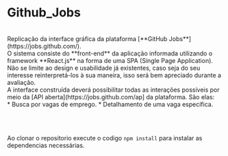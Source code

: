 # Github_Jobs
<br/>
Replicação da interface gráfica da plataforma [**GitHub Jobs**](https://jobs.github.com/).
<br/>
O sistema consiste do **front-end** da aplicação informada utilizando o framework **React.js** na forma de uma SPA (Single Page Application). Não se limite ao design e usabilidade já existentes, caso seja do seu interesse reinterpretá-los à sua maneira, isso será bem apreciado durante a avaliação.
<br/>
A interface construída deverá possibilitar todas as interações possíveis por meio da [API aberta](https://jobs.github.com/ap] da plataforma. São elas:
<br/>
* Busca por vagas de emprego.
* Detalhamento de uma vaga específica.

<br/><br/>

Ao clonar o repositorio execute o codigo `npm install` para instalar as dependencias necessárias.

